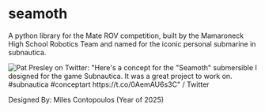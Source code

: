 # seamoth
A python library for the Mate ROV competition, built by the Mamaroneck High School Robotics Team and named for the iconic personal submarine in subnautica.


<img src="https://pbs.twimg.com/media/EwqlbkAVcAI7Y3w.jpg:large" alt="Pat Presley on Twitter: &quot;Here&#39;s a concept for the &quot;Seamoth&quot; submersible I  designed for the game Subnautica. It was a great project to work on.  #subnautica #conceptart https://t.co/0AemAU6s3C&quot; / Twitter"/>


Designed By:
Miles Contopoulos (Year of 2025)
